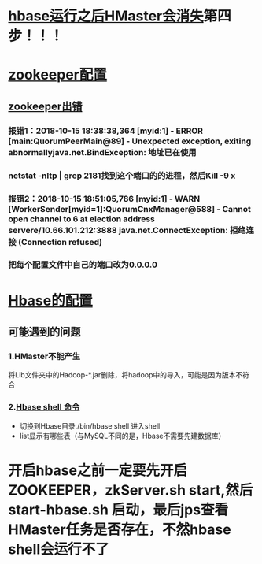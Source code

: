 # [hbase运行之后HMaster会消失](https://blog.csdn.net/weixin_39345735/article/details/78276973)第四步！！！

# [zookeeper配置](https://blog.csdn.net/molaifeng/article/details/52945095)


## [zookeeper出错](https://stackoverflow.com/questions/30940981/zookeeper-error-cannot-open-channel-to-x-at-election-address)

### 报错1：2018-10-15 18:38:38,364 [myid:1] - ERROR [main:QuorumPeerMain@89] - Unexpected exception, exiting abnormallyjava.net.BindException: 地址已在使用
### netstat -nltp | grep 2181找到这个端口的的进程，然后Kill -9 x

### 报错2：2018-10-15 18:51:05,786 [myid:1] - WARN  [WorkerSender[myid=1]:QuorumCnxManager@588] - Cannot open channel to 6 at election address servere/10.66.101.212:3888  java.net.ConnectException: 拒绝连接 (Connection refused)
### 把每个配置文件中自己的端口改为0.0.0.0

# [Hbase的配置](https://www.polarxiong.com/archives/%E5%AE%89%E8%A3%85HBase-1-1-5%E4%BC%AA%E5%88%86%E5%B8%83%E6%A8%A1%E5%BC%8F%E5%88%B0Ubuntu-16-04%E6%95%99%E7%A8%8B.html)

## 可能遇到的问题
### 1.HMaster不能产生
将Lib文件夹中的Hadoop-*.jar删除，将hadoop中的导入，可能是因为版本不符合

### 2.[Hbase shell 命令](https://www.cnblogs.com/cxzdy/p/5583239.html)
- 切换到Hbase目录./bin/hbase shell 进入shell
- list显示有哪些表（与MySQL不同的是，Hbase不需要先建数据库）

# 开启hbase之前一定要先开启ZOOKEEPER，zkServer.sh start,然后start-hbase.sh 启动，最后jps查看HMaster任务是否存在，不然hbase shell会运行不了

